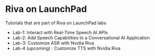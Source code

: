 # Riva on LaunchPad

Tutorials that are part of Riva on LaunchPad labs

* Lab-1: Interact with Real-Time Speech AI APIs
* Lab-2: Add Speech Capabilities  to a Conversational AI Application
* Lab-3: Customize ASR with Nvidia Riva
* Lab-4 (upcoming) : Customize TTS with Nvidia Riva

